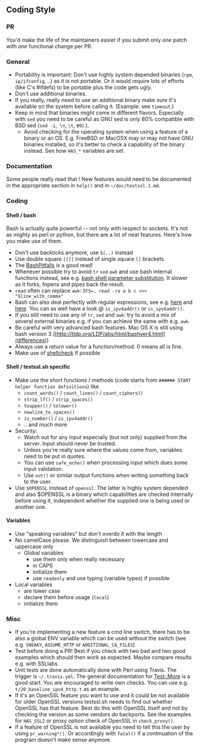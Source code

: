 ## Coding Style

### PR

You'd make the life of the maintainers easier if you submit only _one_ patch with _one_ functional change per PR.

### General
  * Portability is important: Don't use highly system depended binaries (`rpm`, `ip/ifconfig`, ..) as it is not portable. Or it would require lots of efforts (like C's #ifdefs) to be portable plus the code gets ugly.
  * Don't use additional binaries.
  * If you really, really need to use an additional binary make sure it's available on the system before calling it. (Example: see `timeout`.)
  * Keep in mind that binaries might come in different flavors. Especially with ``sed`` you need to be careful as GNU sed is only 80% compatible with BSD sed (`sed -i`,` \n`, `\t`, etc.).
    * Avoid checking for the operating system when using a feature of a binary or an OS. E.g. FreeBSD or MacOSX may or may not have GNU binaries installed, so it's better to check a capability of the binary instead. See how `HAS_*` variables are set.


### Documentation

Some people really read that ! New features would need to be documented in the appropriate section in `help()` and in `~/doc/testssl.1.md`.

### Coding

#### Shell / bash

Bash is actually quite powerful -- not only with respect to sockets. It's not as mighty as perl or python, but there are a lot of neat features. Here's how you make use of them.

* Don't use backticks anymore, use `$(..)` instead
* Use double square `[[]]` instead of single square `[]` brackets
* The [BashPitfalls](http://mywiki.wooledge.org/BashPitfalls) is a good read!
* Whenever possible try to avoid `tr` `sed` `awk` and use bash internal functions instead, see e.g. [bash shell parameter substitution](http://www.cyberciti.biz/tips/bash-shell-parameter-substitution-2.html). It slower as it forks, fopens and pipes back the result.
* `read` often can replace `awk`: `IFS=, read -ra a b c <<< "$line_with_comma"`
* Bash can also deal perfectly with regular expressions, see e.g. [here](https://www.networkworld.com/article/2693361/unix-tip-using-bash-s-regular-expressions.html) and [here](https://unix.stackexchange.com/questions/421460/bash-regex-and-https-regex101-com). You can as well have a look @ `is_ipv4addr()` or `is_ipv6addr()`.
* If you still need to use any of `tr`, `sed` and `awk`: try to avoid a mix of several external binaries e.g. if you can achieve the same with e.g. `awk`.
* Be careful with very advanced bash features. Mac OS X is still using bash version 3 ([http://tldp.org/LDP/abs/html/bashver4.html](differences))
* Always use a return value for a function/method. 0 means all is fine.
* Make use of [shellcheck](https://github.com/koalaman/shellcheck) if possible


#### Shell / testssl.sh specific
* Make use the short functions / methods (code starts from `###### START helper function definitions`) like
    * `count_words()` / `count_lines()` / `count_ciphers()`
    * `strip_lf()` / `strip_spaces()`
    * `toupper()` / `tolower()`
    * `newline_to_spaces()`
    * `is_number()` / `is_ipv4addr()`
    * .. and much more
* Security:
    * Watch out for any input especially (but not only) supplied from the server. Input should never be trusted.
    * Unless you're really sure where the values come from, variables need to be put in quotes.
    * You can use `safe_echo()` when processing input which does some input validation.
    *  Use ``out()`` or similar output functions when writing something back to the user.
* Use `$OPENSSL` instead of `openssl`. The latter is highly system depended and also $OPENSSL is a binary which capabilities are checked internally before using it, independent whether the supplied one is being used or another one.

#### Variables
* Use "speaking variables" but don't overdo it with the length
* No camelCase please. We distinguish between lowercase and uppercase only
  * Global variables
    * use them only when really necessary
    * in CAPS
    * initialize them
    * use ``readonly`` and use typing (variable types) if possible
* Local variables
    * are lower case
    * declare them before usage (`local`)
    * initialize them

### Misc

* If you're implementing a new feature a cmd line switch, there has to be also a global ENV variable which can be used without the switch (see e.g. `SNEAKY`, `ASSUME_HTTP` or `ADDITIONAL_CA_FILES`)
* Test before doing a PR! Best if you check with two bad and two good examples which should then work as expected. Maybe compare results e.g. with SSLlabs.
* Unit tests are done automatically done with Perl using Travis. The trigger is `~/.travis.yml`. The general documentation for [Test::More](https://perldoc.perl.org/Test/More.html) is a good start. You are encouraged to write own checks. You can use e.g. `t/20_baseline_ipv4_http.t` as an example.
* If it's an OpenSSL feature you want to use and it could be not available for older OpenSSL versions testssl.sh needs to find out whether OpenSSL has that feature. Best do this with OpenSSL itself and not by checking the version as some vendors do backports. See the examples for `HAS_SSL2` or proxy option check of OpenSSL in `check_proxy()`.
* If a feature of OpenSSL is not available you need to tell this the user by using `pr_warning*()`. Or accordingly with `fatal()` if a continuation of the program doesn't make sense anymore.

